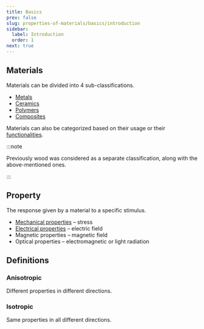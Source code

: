 ```yaml
---
title: Basics
prev: false
slug: properties-of-materials/basics/introduction
sidebar:
  label: Introduction
  order: 1
next: true
---
```


## Materials

Materials can be divided into 4 sub-classifications.

- [Metals](/properties-of-materials/basics/metals)
- [Ceramics](/properties-of-materials/basics/ceramics)
- [Polymers](/properties-of-materials/basics/polymers)
- [Composites](/properties-of-materials/basics/composites)

Materials can also be categorized based on their usage or their
[functionalities](/properties-of-materials/basics/functional-materials/).

:::note

Previously wood was considered as a separate classification, along with the
above-mentioned ones.

:::

## Property

The response given by a material to a specific stimulus.

- [Mechanical properties](/properties-of-materials/mechanical-properties/introduction)
  – stress
- [Electrical properties](/properties-of-materials/mechanical-properties/introduction)
  – electric field
- Magnetic properties – magnetic field
- Optical properties – electromagnetic or light radiation

## Definitions

### Anisotropic

Different properties in different directions.

### Isotropic

Same properties in all different directions.
